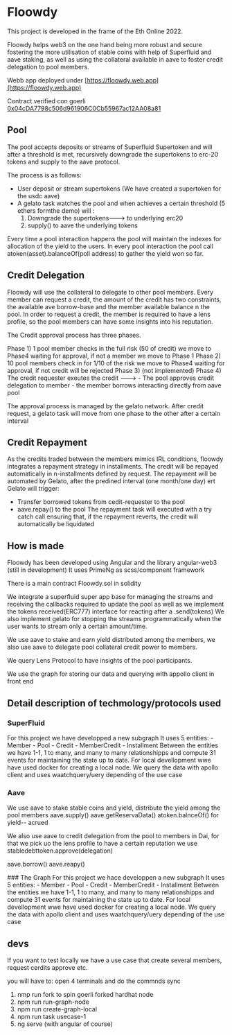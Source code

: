 # Floowdy

This project is developed in the frame of the Eth Online 2022.

Floowdy helps web3 on the one hand being more robust and secure fostering the more utilisation of stable coins with help of Superfluid and aave staking, as well as using the collateral available in aave to foster credit delegation to pool members.


Webb app deployed under [https://floowdy.web.app](https://floowdy.web.app)

Contract verified con goerli [0x04cDA7798c506d961906C0Cb55967ac12AA08a81](https:pa//goerli.etherscan.io/address/0x04cda7798c506d961906c0cb55967ac12aa08a81)

## Pool
The pool accepts deposits or streams of Superfluid Supertoken and will after a threshold is met, recursively downgrade the  supertokens to erc-20 tokens and supply to the aave protocol.

The process is as follows:
- User deposit or stream supertokens (We have created a supertoken for the usdc aave)
- A gelato task watches the pool and when achieves a certain threshold (5 ethers formthe demo) will :
    1) Downgrade the supertokens---> to underlying erc20
    2) supply() to aave the underlying tokens

Every time a pool interaction happens the pool will maintain the indexes for allocation of the yield to the users. In every pool interaction the pool call atoken(asset).balanceOf(poll address) to gather the yield won so far.


## Credit Delegation
Floowdy will use the collateral to delegate to other pool members. 
Every member can request a credit, the amount of the credit has two constraints, the available ave borrow-base and the member available balance n the pool.
In order to request a credit, the member is required to have a lens profile, so the pool members can have some insights into his reputation.

The Credit approval process has three phases.

  Phase 1) 1 pool member checks in the full risk (50 of credit) we move to Phase4 waiting for approval, if not a member we move to Phase 1
  Phase 2) 10 pool members check in for 1/10 of the risk we move to Phase4 waiting for approval, if not credit will be rejected
  Phase 3) (not implemented)
  Phase 4) The credit requester exeutes the credit --->
          - The pool approves credit delegation to member
          - the member borrows interacting directly from aave pool

The approval process is managed by the gelato network. After credit request, a gelato task will move from one phase to the other after a certain interval


## Credit Repayment

As the credits traded between the members mimics IRL conditions, floowdy integrates a repayment strategy in installments. The credit will be repayed automatically in n-installments defined by request.
The repayment will be automated by Gelato, after the predined interval (one month/one day) ert Gelato will trigger:
  - Transfer borrowed tokens from cedit-requester to the pool
  - aave.repay() to the pool
The repayment task will executed with a try catch call ensuring that, if the repayment reverts, the credit will automatically be liquidated



## How is made

Floowdy has been developed using Angular and the library angular-web3 (still in development)
It uses PrimeNg as scss/component framework

There is a main contract  Floowdy.sol in solidity

We integrate a superfluid super app base for managing the streams and receiving the callbacks required to update the pool as well as we implement the tokens received(ERC777)  interface for reacting after a .send(tokens) 
We also implement gelato for stopping the streams programmatically when the user wants to stream only a certain amount/time.

We use aave to stake and earn yield distributed among the members, we also use aave to delegate pool collateral credit power to members.

We query Lens Protocol to have insights of the pool participants.

We use the graph for storing our data and querying with appollo client in front end


## Detail description of techmology/protocols used

### SuperFluid
For this project we have developped a new subgraph 
It uses 5 entities:
        - Member
        - Pool
        - Credit
        - MemberCredit
        - Installment
Between the entities we have 1-1, 1 to many, and many to many relationshipps
and compute 31 events for maintaining the state up to date.
For local devellopment wwe have used docker for creating a local node.
We query the data with apollo client and uses waatchquery/uery depending of the use case

### Aave
We use aave to stake stable coins and yield, distribute the yield among the pool members
aave.supply()
aave.getReservaData()
atoken.balnceOf() for yield-- acrued

We also use aave to credit delegation from the pool to members in Dai, for that we pick uo the lens profile to have a certain reputation
we use stabledebttoken.approve(delegation)

aave.borrow()
aave.reapy()

### The Graph
For this project we hace developpen a new subgraph 
It uses 5 entities:
        - Member
        - Pool
        - Credit
        - MemberCredit
        - Installment
Between the entities we have 1-1, 1 to many, and many to many relationshipps
and compute 31 events for maintaining the state up to date.
For local devellopment wwe have used docker for creating a local node.
We query the data with apollo client and uses waatchquery/uery depending of the use case

## devs

If you want to test locally we have a use case that create several members, request cerdits approve etc.

you will have to:
open 4 terminals and do the commnds sync
1) nmp run fork to spin goerli forked hardhat node
2) npm run run-graph-node
3) npm run create-graph-local
4) npm run task usecase-1
5) ng serve (with angular of course)


